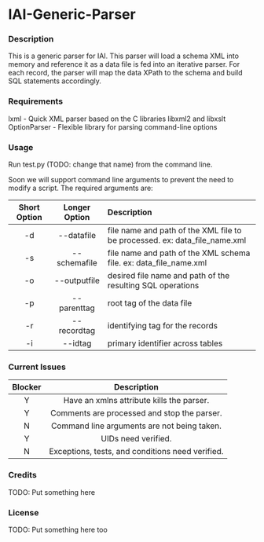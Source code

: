 IAI-Generic-Parser
==================
### Description
This is a generic parser for IAI. This parser will load a schema XML into memory and reference it as a data file is fed into an iterative parser. For each record, the parser will map the data XPath to the schema and build SQL statements accordingly. 

### Requirements
lxml - Quick XML parser based on the C libraries libxml2 and libxslt
OptionParser - Flexible library for parsing command-line options


### Usage
Run test.py (TODO: change that name) from the command line.

Soon we will support command line arguments to prevent the need to modify a script. The required arguments are:

| Short Option        | Longer Option               | Description  |
| :-------------: |:-------------:| :----- |
| -d | --datafile | file name and path of the XML file to be processed. ex: data_file_name.xml |
| -s | --schemafile | file name and path of the XML schema file. ex: data_file_name.xml |
| -o | --outputfile | desired file name and path of the resulting SQL operations |
| -p | --parenttag | root tag of the data file |
| -r | --recordtag | identifying tag for the records |
| -i | --idtag | primary identifier across tables |
  
### Current Issues

| Blocker        | Description               |
| :-------------: |:-------------:|
| Y | Have an xmlns attribute kills the parser. |
| Y | Comments are processed and stop the parser. |
| N | Command line arguments are not being taken. |
| Y | UIDs need verified. |
| N | Exceptions, tests, and conditions need verified. |


  
### Credits
TODO: Put something here

### License
TODO: Put something here too
